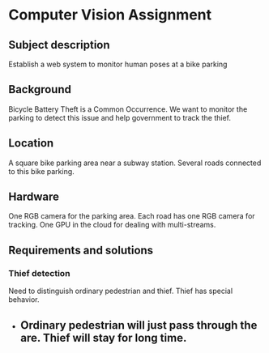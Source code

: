 # Computer Vision Assignment
## Subject description
Establish a web system to monitor human poses at a bike parking
## Background
Bicycle Battery Theft is a Common Occurrence. 
We want to monitor the parking to detect this issue and help government to track the thief.
## Location
A square bike parking area near a subway station. Several roads connected to this bike parking.
## Hardware
One RGB camera for the parking area. Each road has one RGB camera for tracking.
One GPU in the cloud for dealing with multi-streams.
## Requirements and solutions
### Thief detection
Need to distinguish ordinary pedestrian and thief.
Thief has special behavior.
- Ordinary pedestrian will just pass through the are. Thief will stay for long time.
    - 
